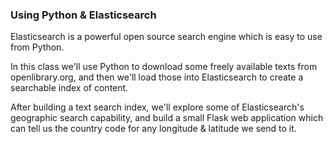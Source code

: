 ### Using Python & Elasticsearch

Elasticsearch is a powerful open source search engine which is easy to use from Python.

In this class we'll use Python to download some freely available texts from
openlibrary.org, and then we'll load those into Elasticsearch to create a
searchable index of content.

After building a text search index, we'll explore some of Elasticsearch's
geographic search capability, and build a small Flask web application which
can tell us the country code for any longitude & latitude we send to it.
